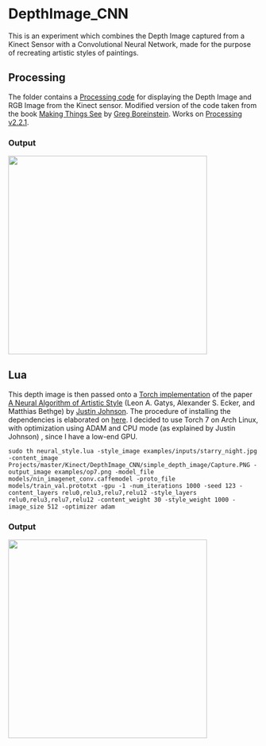 # DepthImage_CNN
This is an experiment which combines the Depth Image captured from a Kinect Sensor with a Convolutional Neural Network, made for the purpose of recreating artistic styles of paintings. 

## Processing
The folder contains a [Processing code](https://github.com/krohak/Projects/blob/master/Kinect/DepthImage_CNN/simple_depth_image/simple_depth_image.pde) for displaying the Depth Image and RGB Image from the Kinect sensor. 
Modified version of the code taken from the book [Making Things See](http://makingthingssee.com/) by  [Greg Boreinstein](http://gregborenstein.com/). Works on [Processing v2.2.1](https://processing.org/download/?processing). 

### Output
<img src="https://raw.githubusercontent.com/krohak/Projects/master/Kinect/DepthImage_CNN/simple_depth_image/Capture.PNG" width="400px">

## Lua
This depth image is then passed onto a [Torch implementation](https://github.com/jcjohnson/neural-style) of the paper [A Neural Algorithm of Artistic Style](http://arxiv.org/abs/1508.06576) (Leon A. Gatys, Alexander S. Ecker, and Matthias Bethge) by [Justin Johnson](http://cs.stanford.edu/people/jcjohns/). 
The procedure of installing the dependencies is elaborated on [here](https://github.com/jcjohnson/neural-style/blob/master/INSTALL.md). I decided to use Torch 7 on Arch Linux, with optimization using ADAM and CPU mode (as explained by Justin Johnson) , since I have a low-end GPU. 
```
sudo th neural_style.lua -style_image examples/inputs/starry_night.jpg -content_image Projects/master/Kinect/DepthImage_CNN/simple_depth_image/Capture.PNG -output_image examples/op7.png -model_file models/nin_imagenet_conv.caffemodel -proto_file models/train_val.prototxt -gpu -1 -num_iterations 1000 -seed 123 -content_layers relu0,relu3,relu7,relu12 -style_layers relu0,relu3,relu7,relu12 -content_weight 30 -style_weight 1000 -image_size 512 -optimizer adam 
```

### Output
<img src="https://github.com/krohak/Projects/blob/master/Kinect/DepthImage_CNN/simple_depth_image/cnn.gif" width="400px">


